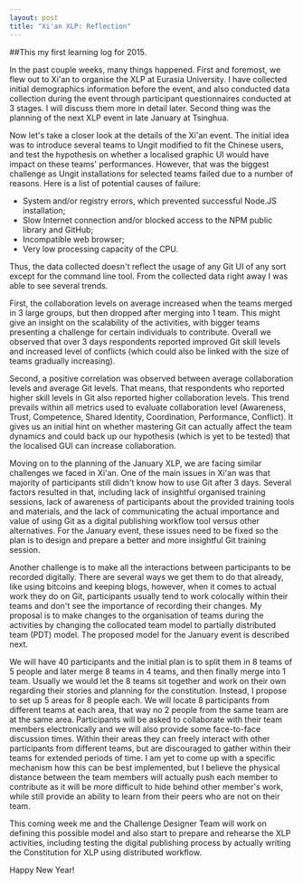 ```yaml
---
layout: post
title: "Xi'an XLP: Reflection"
---
```


##This my first learning log for 2015.

In the past couple weeks, many things happened. First and foremost, we flew out to Xi'an to organise the XLP at Eurasia University. I have collected initial demographics information before the event, and also conducted data collection during the event through participant questionnaires conducted at 3 stages. I will discuss them more in detail later. Second thing was the planning of the next XLP event in late January at Tsinghua.

Now let's take a closer look at the details of the Xi'an event. The initial idea was to introduce several teams to Ungit modified to fit the Chinese users, and test the hypothesis on whether a localised graphic UI would have impact on these teams' performances. However, that was the biggest challenge as Ungit installations for selected teams failed due to a number of reasons. Here is a list of potential causes of failure:

* System and/or registry errors, which prevented successful Node.JS installation;
* Slow Internet connection and/or blocked access to the NPM public library and GitHub;
* Incompatible web browser;
* Very low processing capacity of the CPU.

Thus, the data collected doesn't reflect the usage of any Git UI of any sort except for the command line tool. From the collected data right away I was able to see several trends.

First, the collaboration levels on average increased when the teams merged in 3 large groups, but then dropped after merging into 1 team. This might give an insight on the scalability of the activities, with bigger teams presenting a challenge for certain individuals to contribute. Overall we observed that over 3 days respondents reported improved Git skill levels and increased level of conflicts (which could also be linked with the size of teams gradually increasing).

Second, a positive correlation was observed between average collaboration levels and average Git levels. That means, that respondents who reported higher skill levels in Git also reported higher collaboration levels. This trend prevails within all metrics used to evaluate collaboration level (Awareness, Trust, Competence, Shared Identity, Coordination, Performance, Conflict). It gives us an initial hint on whether mastering Git can actually affect the team dynamics and could back up our hypothesis (which is yet to be tested) that the localised GUI can increase collaboration.

Moving on to the planning of the January XLP, we are facing similar challenges we faced in Xi'an. One of the main issues in Xi'an was that majority of participants still didn't know how to use Git after 3 days. Several factors resulted in that, including lack of insightful organised training sessions, lack of awareness of participants about the provided training tools and materials, and the lack of communicating the actual importance and value of using Git as a digital publishing workflow tool versus other alternatives. For the January event, these issues need to be fixed so the plan is to design and prepare a better and more insightful Git training session.

Another challenge is to make all the interactions between participants to be recorded digitally. There are several ways we get them to do that already, like using bitcoins and keeping blogs, however, when it comes to actual work they do on Git, participants usually tend to work colocally within their teams and don't see the importance of recording their changes. My proposal is to make changes to the organisation of teams during the activities by changing the collocated team model to partially distributed team (PDT) model. The proposed model for the January event is described next.

We will have 40 participants and the initial plan is to split them in 8 teams of 5 people and later merge 8 teams in 4 teams, and then finally merge into 1 team. Usually we would let the 8 teams sit together and work on their own regarding their stories and planning for the constitution. Instead, I propose to set up 5 areas for 8 people each. We will locate 8 participants from different teams at each area, that way no 2 people from the same team are at the same area. Participants will be asked to collaborate with their team members electronically and we will also provide some face-to-face discussion times. Within their areas they can freely interact with other participants from different teams, but are discouraged to gather within their teams for extended periods of time. I am yet to come up with a specific mechanism how this can be best implemented, but I believe the physical distance between the team members will actually push each member to contribute as it will be more difficult to hide behind other member's work, while still provide an ability to learn from their peers who are not on their team.

This coming week me and the Challenge Designer Team will work on defining this possible model and also start to prepare and rehearse the XLP activities, including testing the digital publishing process by actually writing the Constitution for XLP using distributed workflow.

Happy New Year!

